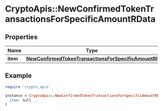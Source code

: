 # CryptoApis::NewConfirmedTokenTransactionsForSpecificAmountRData

## Properties

| Name | Type | Description | Notes |
| ---- | ---- | ----------- | ----- |
| **item** | [**NewConfirmedTokenTransactionsForSpecificAmountRI**](NewConfirmedTokenTransactionsForSpecificAmountRI.md) |  |  |

## Example

```ruby
require 'crypto_apis'

instance = CryptoApis::NewConfirmedTokenTransactionsForSpecificAmountRData.new(
  item: null
)
```

